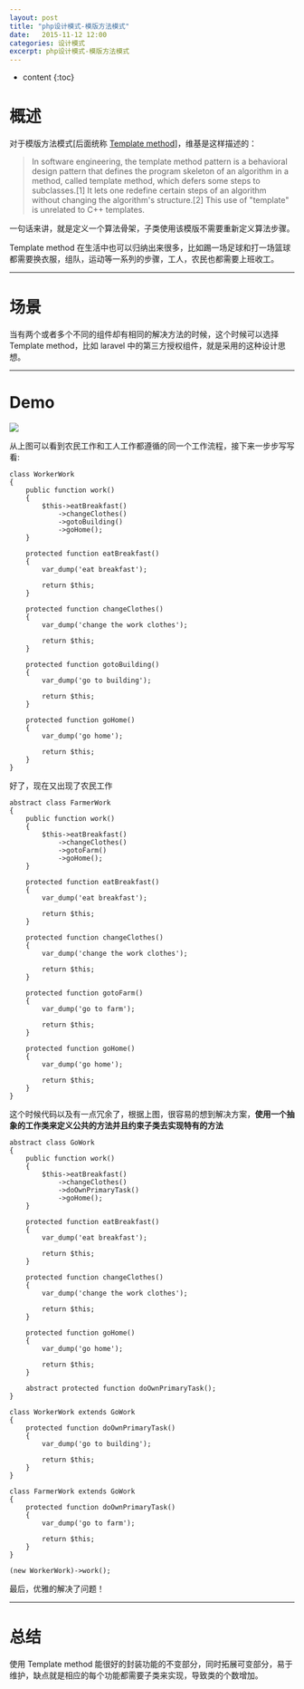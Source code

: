 ```yaml
---
layout: post
title: "php设计模式-模版方法模式"
date:   2015-11-12 12:00
categories: 设计模式
excerpt: php设计模式-模版方法模式
---
```


* content
{:toc}

# 概述

对于模版方法模式[后面统称 [Template method](https://en.wikipedia.org/wiki/Template_method_pattern)]，维基是这样描述的：

> In software engineering, the template method pattern is a behavioral design pattern that defines the program skeleton of an algorithm in a method, called template method, which defers some steps to subclasses.[1] It lets one redefine certain steps of an algorithm without changing the algorithm's structure.[2] This use of "template" is unrelated to C++ templates.

一句话来讲，就是定义一个算法骨架，子类使用该模版不需要重新定义算法步骤。

Template method 在生活中也可以归纳出来很多，比如踢一场足球和打一场篮球都需要换衣服，组队，运动等一系列的步骤，工人，农民也都需要上班收工。

---

# 场景

当有两个或者多个不同的组件却有相同的解决方法的时候，这个时候可以选择 Template method，比如 laravel 中的第三方授权组件，就是采用的这种设计思想。

---

# Demo

![](http://ww3.sinaimg.cn/mw690/baa3278fgw1ey0cpxxzkgj20h10bxdgc.jpg)

从上图可以看到农民工作和工人工作都遵循的同一个工作流程，接下来一步步写写看:

    class WorkerWork
    {
        public function work()
        {
            $this->eatBreakfast()
                ->changeClothes()
                ->gotoBuilding()
                ->goHome();
        }

        protected function eatBreakfast()
        {
            var_dump('eat breakfast');

            return $this;
        }

        protected function changeClothes()
        {
            var_dump('change the work clothes');

            return $this;
        }

        protected function gotoBuilding()
        {
            var_dump('go to building');

            return $this;
        }

        protected function goHome()
        {
            var_dump('go home');

            return $this;
        }
    }

好了，现在又出现了农民工作

    abstract class FarmerWork
    {
        public function work()
        {
            $this->eatBreakfast()
                ->changeClothes()
                ->gotoFarm()
                ->goHome();
        }

        protected function eatBreakfast()
        {
            var_dump('eat breakfast');

            return $this;
        }

        protected function changeClothes()
        {
            var_dump('change the work clothes');

            return $this;
        }

        protected function gotoFarm()
        {
            var_dump('go to farm');

            return $this;
        }

        protected function goHome()
        {
            var_dump('go home');

            return $this;
        }
    }

这个时候代码以及有一点冗余了，根据上图，很容易的想到解决方案，**使用一个抽象的工作类来定义公共的方法并且约束子类去实现特有的方法**

    abstract class GoWork
    {
        public function work()
        {
            $this->eatBreakfast()
                ->changeClothes()
                ->doOwnPrimaryTask()
                ->goHome();
        }

        protected function eatBreakfast()
        {
            var_dump('eat breakfast');

            return $this;
        }

        protected function changeClothes()
        {
            var_dump('change the work clothes');

            return $this;
        }

        protected function goHome()
        {
            var_dump('go home');

            return $this;
        }

        abstract protected function doOwnPrimaryTask();
    }

    class WorkerWork extends GoWork
    {
        protected function doOwnPrimaryTask()
        {
            var_dump('go to building');

            return $this;
        }
    }

    class FarmerWork extends GoWork
    {
        protected function doOwnPrimaryTask()
        {
            var_dump('go to farm');

            return $this;
        }
    }

    (new WorkerWork)->work();

最后，优雅的解决了问题！

---

# 总结

使用 Template method 能很好的封装功能的不变部分，同时拓展可变部分，易于维护，缺点就是相应的每个功能都需要子类来实现，导致类的个数增加。
